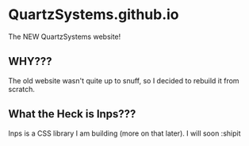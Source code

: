 QuartzSystems.github.io
=======================

The NEW QuartzSystems website!

WHY???
------

The old website wasn't quite up to snuff, so I decided to rebuild it from scratch.

What the Heck is Inps???
------------------------

Inps is a CSS library I am building (more on that later). I will soon :shipit
